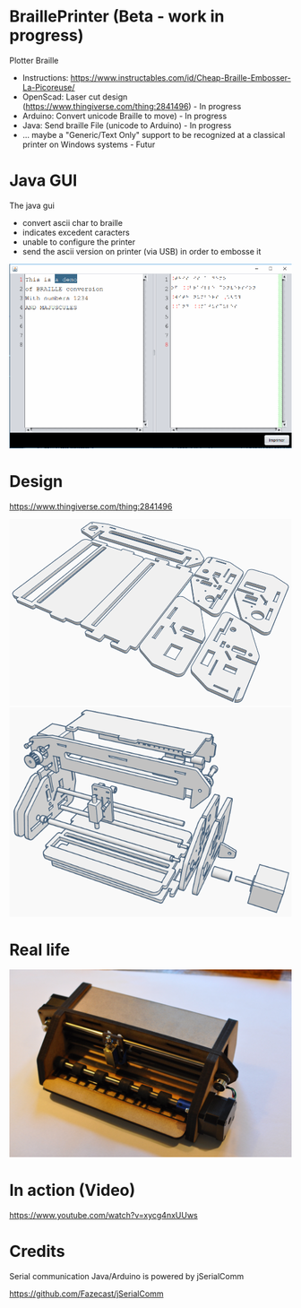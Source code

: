 # BraillePrinter (Beta - work in progress)
Plotter Braille
- Instructions: https://www.instructables.com/id/Cheap-Braille-Embosser-La-Picoreuse/
- OpenScad: Laser cut design (https://www.thingiverse.com/thing:2841496) - In progress
- Arduino: Convert unicode Braille to move) - In progress
- Java: Send braille File (unicode to Arduino) - In progress
- ... maybe a "Generic/Text Only" support to be recognized at a classical printer on Windows systems - Futur

# Java GUI

The java gui 
- convert ascii char to braille 
- indicates excedent caracters
- unable to configure the printer 
- send the ascii version on printer (via USB) in order to embosse it

![Alt text](https://raw.githubusercontent.com/iapafoto/BraillePrinter/master/Media/ihm.png)

# Design

https://www.thingiverse.com/thing:2841496

![Alt text](https://raw.githubusercontent.com/iapafoto/BraillePrinter/master/Media/Notice/Cut_6mm.png)
![Alt text](https://raw.githubusercontent.com/iapafoto/BraillePrinter/master/Media/Notice/ExplodedFull.png)

# Real life

![Alt text](https://raw.githubusercontent.com/iapafoto/BraillePrinter/master/Media/DSC_0298.JPG)

# In action (Video)

https://www.youtube.com/watch?v=xycg4nxUUws

# Credits
Serial communication Java/Arduino is powered by jSerialComm

https://github.com/Fazecast/jSerialComm
